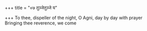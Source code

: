 +++
title = "०७ तुञ्जेतुञ्जे य"

+++
To thee, dispeller of the night, O Agni, day by day with prayer  
   Bringing thee reverence, we come